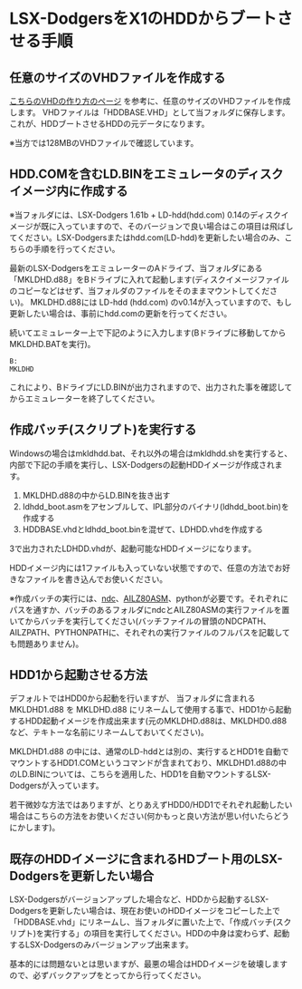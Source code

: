 # LSX-DodgersをX1のHDDからブートさせる手順

## 任意のサイズのVHDファイルを作成する
[こちらのVHDの作り方のページ](https://github.com/tablacus/LSX-Dodgers/issues/4) を参考に、任意のサイズのVHDファイルを作成します。
VHDファイルは「HDDBASE.VHD」として当フォルダに保存します。これが、HDDブートさせるHDDの元データになります。

※当方では128MBのVHDファイルで確認しています。

## HDD.COMを含むLD.BINをエミュレータのディスクイメージ内に作成する

※当フォルダには、LSX-Dodgers 1.61b + LD-hdd(hdd.com) 0.14のディスクイメージが既に入っていますので、そのバージョンで良い場合はこの項目は飛ばしてください。LSX-Dodgersまたはhdd.com(LD-hdd)を更新したい場合のみ、こちらの手順を行ってください。

最新のLSX-DodgersをエミュレーターのAドライブ、当フォルダにある「MKLDHD.d88」をBドライブに入れて起動します(ディスクイメージファイルのコピーなどはせず、当フォルダのファイルをそのままマウントしてください)。
MKLDHD.d88には LD-hdd (hdd.com) のv0.14が入っていますので、もし更新したい場合は、事前にhdd.comの更新を行ってください。

続いてエミュレーター上で下記のように入力します(Bドライブに移動してからMKLDHD.BATを実行)。

```
B:
MKLDHD
```

これにより、BドライブにLD.BINが出力されますので、出力された事を確認してからエミュレーターを終了してください。


## 作成バッチ(スクリプト)を実行する
Windowsの場合はmkldhdd.bat、それ以外の場合はmkldhdd.shを実行すると、内部で下記の手順を実行し、LSX-Dodgersの起動HDDイメージが作成されます。

1. MKLDHD.d88の中からLD.BINを抜き出す
2. ldhdd_boot.asmをアセンブルして、IPL部分のバイナリ(ldhdd_boot.bin)を作成する
3. HDDBASE.vhdとldhdd_boot.binを混ぜて、LDHDD.vhdを作成する

3で出力されたLDHDD.vhdが、起動可能なHDDイメージになります。

HDDイメージ内には1ファイルも入っていない状態ですので、任意の方法でお好きなファイルを書き込んでお使いください。

※作成バッチの実行には、[ndc](https://euee.web.fc2.com/tool/tool.html)、[AILZ80ASM](https://github.com/AILight/AILZ80ASM)、pythonが必要です。それぞれにパスを通すか、バッチのあるフォルダにndcとAILZ80ASMの実行ファイルを置いてからバッチを実行してください(バッチファイルの冒頭のNDCPATH、AILZPATH、PYTHONPATHに、それぞれの実行ファイルのフルパスを記載しても問題ありません)。


## HDD1から起動させる方法
デフォルトではHDD0から起動を行いますが、 当フォルダに含まれるMKLDHD1.d88 を MKLDHD.d88 にリネームして使用する事で、HDD1から起動するHDD起動イメージを作成出来ます(元のMKLDHD.d88は、MKLDHD0.d88など、テキトーな名前にリネームしておいてください)。

MKLDHD1.d88 の中には、通常のLD-hddとは別の、実行するとHDD1を自動でマウントするHDD1.COMというコマンドが含まれており、MKLDHD1.d88の中のLD.BINについては、こちらを適用した、HDD1を自動マウントするLSX-Dodgersが入っています。

若干微妙な方法ではありますが、とりあえずHDD0/HDD1でそれぞれ起動したい場合はこちらの方法をお使いください(何かもっと良い方法が思い付いたらどうにかします)。

## 既存のHDDイメージに含まれるHDブート用のLSX-Dodgersを更新したい場合
LSX-Dodgersがバージョンアップした場合など、HDDから起動するLSX-Dodgersを更新したい場合は、現在お使いのHDDイメージをコピーした上で「HDDBASE.vhd」にリネームし、当フォルダに置いた上で、「作成バッチ(スクリプト)を実行する」の項目を実行してください。HDDの中身は変わらず、起動するLSX-Dodgersのみバージョンアップ出来ます。

基本的には問題ないとは思いますが、最悪の場合はHDDイメージを破壊しますので、必ずバックアップをとってから行ってください。
